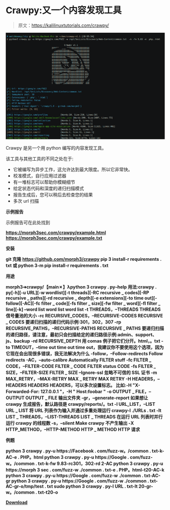 # Crawpy:又一个内容发现工具

> 原文：<https://kalilinuxtutorials.com/crawpy/>

[![](img//158d6ce8750e71dfb75c64caf1725e9c.png)](https://blogger.googleusercontent.com/img/a/AVvXsEjLxuJOam_nGTraG_uXzBj6OEs44B7SK5F8SInt5IlwyiSXtZMlzUlFWmXxq4Un1EzfHJi-c8gINg8KdPxAlaNg7YwlPmOuwOnQKopo6B12ojX017MIS8AUZytpx0lwK-SR0XbKjX2QmvH3ho3xJKP8R0cqMJZShX8LUC5dO-Isiod84MKIkY6BQtV9=s568)

Crawpy 是另一个用 python 编写的内容发现工具。

该工具与其他工具的不同之处在于:

*   它被编写为异步工作，这允许达到最大限度。所以它非常快。
*   校准模式，自行应用过滤器
*   有一堆标志可以帮助你模糊细节
*   给定状态代码和深度的递归扫描模式
*   报告生成后，您可以稍后去检查您的结果
*   多次 url 扫描

**示例报告**

示例报告可在此处找到

**https://morph3sec.com/crawpy/example.html
https://morph3sec.com/crawpy/example.txt**

**安装**

**git 克隆 https://github.com/morph3/crawpy
pip 3 install-r requirements . txt
或
python 3-m pip install-r requirements . txt**

**用途**

**morph3➜crawpy/【main✗】λpython 3 crawpy . py–help
用法:crawpy . py[-h][-u URL][-w wordlist][-t threads][-RC recursive _ codes][-RP recursive _ paths][-rd recursive _ depth][-e extensions][-to time out][-follow][-AC][-fc filter _ code][-fs filter _ size][-fw filter _ word][-fl filter _ line][-k] –word list word list
word list
-t THREADS，–THREADS THREADS
信号量池的大小
-rc RECURSIVE_CODES，–RECURSIVE-CODES RECURSIVE _ CODES
要递归扫描的递归代码示例:301，302，307
-rp RECURSIVE_PATHS，–RECURSIVE-PATHS RECURSIVE _ PATHS
要递归扫描的递归路径，请注意，最初只会扫描给定的递归路径示例:admin、support、js、backup
-rd RECURSIVE_DEPTH 用 comas 例子把它们分开。html，。txt
-to TIMEOUT，–time out time out
time out，我建议你不要使用这个选项，因为它现在会出现很多错误，我无法解决为什么
-follow，–Follow-redirects
Follow redirects
-AC，–auto-calibre
Automatically FILTER stuff
-fc FILTER _ CODE，–FILTER-CODE FILTER _ CODE
FILTER status CODE
-fs FILTER _ SIZE，–FILTER-SIZE FILTER _ SIZE
–Ignore-ssl 忽略不可信的 SSL 证书
-m MAX_RETRY，–MAX-RETRY MAX _ RETRY
MAX RETRY
-H HEADERS，–HEADERS HEADERS
HEADERS，可以多次设置标志。 比如:-H "X-Forwarded-For: 127.0.0.1 "，-H " Host:foobar "
-o OUTPUT _ FILE，–OUTPUT OUTPUT _ FILE
输出文件夹
-gr，–generate-report
如果想让 crawpy 生成报告，默认路径是 crawpy/reports/。txt
-l URL_LIST，–LIST URL _ LIST
将 URL 列表作为输入并通过多重处理运行 crawpy-l ./URLs . txt
-lt LIST _ THREADS，–LIST-THREADS LIST _ THREADS
在运行 URL 列表时并行运行 crawpy 的线程数
-s，–silent Make crawpy 不产生输出
-X HTTP_METHOD，–HTTP-METHOD HTTP _ METHOD
HTTP 请求**

**例题**

**python 3 crawpy . py-u https://Facebook . com/fuzz-w。/common . txt-k-AC-e . PHP。html
python 3 crawpy . py-u https://Google . com/fuzz-w。/common . txt-k-fw 9.83-rc301，302-rd 2-AC
python 3 crawpy . py-u https://morph 3 sec . com/fuzz-w ./common . txt-e . PHP。html-t20-AC-k
python 3 crawpy . py-u https://Google . com/fuzz-w ./common . txt-AC-gr
python 3 crawpy . py-u https://Google . com/fuzz-w ./common . txt-AC-gr-o/tmp/test . txt
sudo python 3 crawpy . py-l URL . txt-lt 20-gr-w。/common . txt-t20-o**

[**Download**](https://github.com/morph3/crawpy#installation)